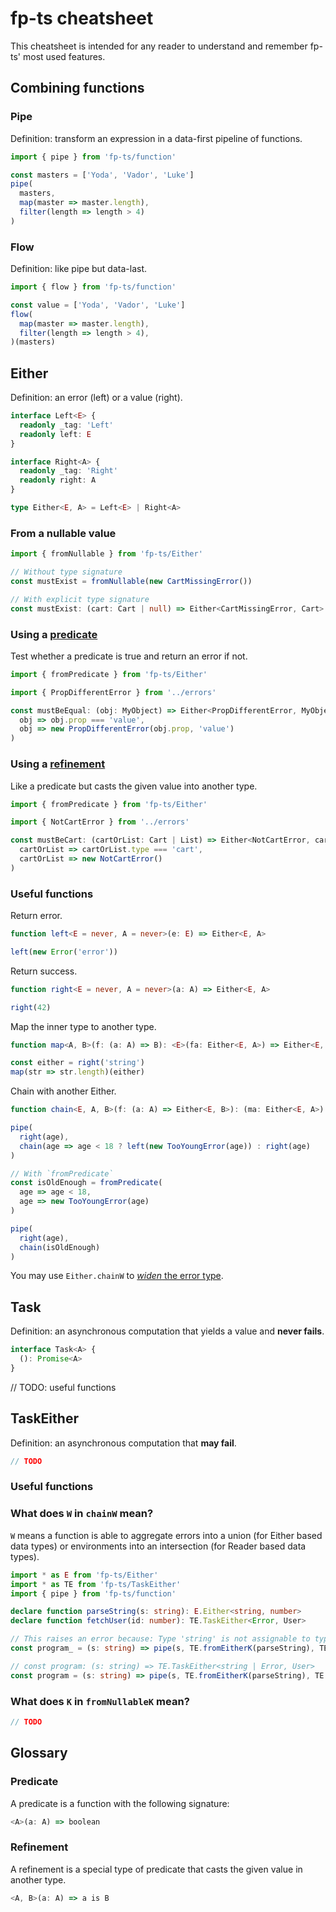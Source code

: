 # fp-ts cheatsheet

This cheatsheet is intended for any reader to understand and remember fp-ts' most used features.

## Combining functions

### Pipe
Definition: transform an expression in a data-first pipeline of functions.
```ts
import { pipe } from 'fp-ts/function'

const masters = ['Yoda', 'Vador', 'Luke']
pipe(
  masters,
  map(master => master.length),
  filter(length => length > 4)
)
```

### Flow
Definition: like pipe but data-last.
```ts
import { flow } from 'fp-ts/function'

const value = ['Yoda', 'Vador', 'Luke']
flow(
  map(master => master.length),
  filter(length => length > 4),
)(masters)
```

## Either
Definition: an error (left) or a value (right).
```ts
interface Left<E> {
  readonly _tag: 'Left'
  readonly left: E
}

interface Right<A> {
  readonly _tag: 'Right'
  readonly right: A
}

type Either<E, A> = Left<E> | Right<A>
```

### From a nullable value
```ts
import { fromNullable } from 'fp-ts/Either'

// Without type signature
const mustExist = fromNullable(new CartMissingError())

// With explicit type signature
const mustExist: (cart: Cart | null) => Either<CartMissingError, Cart> = fromNullable(new CartMissingError())
```

### Using a [predicate](#predicate)
Test whether a predicate is true and return an error if not.
```ts
import { fromPredicate } from 'fp-ts/Either'

import { PropDifferentError } from '../errors'

const mustBeEqual: (obj: MyObject) => Either<PropDifferentError, MyObject> = fromPredicate(
  obj => obj.prop === 'value',
  obj => new PropDifferentError(obj.prop, 'value')
)
```

### Using a [refinement](#refinement)
Like a predicate but casts the given value into another type.
```ts
import { fromPredicate } from 'fp-ts/Either'

import { NotCartError } from '../errors'

const mustBeCart: (cartOrList: Cart | List) => Either<NotCartError, cartOrList is Cart> = fromPredicate(
  cartOrList => cartOrList.type === 'cart',
  cartOrList => new NotCartError()
)
```

### Useful functions
Return error.
```ts
function left<E = never, A = never>(e: E) => Either<E, A>

left(new Error('error'))
```

Return success.
```ts
function right<E = never, A = never>(a: A) => Either<E, A>

right(42)
```

Map the inner type to another type.
```ts
function map<A, B>(f: (a: A) => B): <E>(fa: Either<E, A>) => Either<E, B>

const either = right('string')
map(str => str.length)(either)
```

Chain with another Either.
```ts
function chain<E, A, B>(f: (a: A) => Either<E, B>): (ma: Either<E, A>) => Either<E, B>

pipe(
  right(age),
  chain(age => age < 18 ? left(new TooYoungError(age)) : right(age)
)

// With `fromPredicate`
const isOldEnough = fromPredicate(
  age => age < 18,
  age => new TooYoungError(age)
)

pipe(
  right(age),
  chain(isOldEnough)
)
```
You may use `Either.chainW` to [_widen_ the error type](#what-does-w-in-chainw-mean).

## Task
Definition: an asynchronous computation that yields a value and **never fails**.
```ts
interface Task<A> {
  (): Promise<A>
}
```

// TODO: useful functions

## TaskEither
Definition: an asynchronous computation that **may fail**.
```ts
// TODO
```

### Useful functions


### What does `W` in `chainW` mean?
`W` means a function is able to aggregate errors into a union (for Either based data types) or environments into an intersection (for Reader based data types).
```ts
import * as E from 'fp-ts/Either'
import * as TE from 'fp-ts/TaskEither'
import { pipe } from 'fp-ts/function'

declare function parseString(s: string): E.Either<string, number>
declare function fetchUser(id: number): TE.TaskEither<Error, User>

// This raises an error because: Type 'string' is not assignable to type 'Error'
const program_ = (s: string) => pipe(s, TE.fromEitherK(parseString), TE.chain(fetchUser))

// const program: (s: string) => TE.TaskEither<string | Error, User>
const program = (s: string) => pipe(s, TE.fromEitherK(parseString), TE.chainW(fetchUser))
```

### What does `K` in `fromNullableK` mean?
```ts
// TODO
```

## Glossary

### Predicate
A predicate is a function with the following signature:
```ts
<A>(a: A) => boolean
```

### Refinement
A refinement is a special type of predicate that casts the given value in another type.
```ts
<A, B>(a: A) => a is B
```
